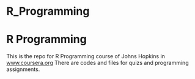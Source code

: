 R_Programming
=============

R Programming
=============
This is the repo for R Programming course of Johns Hopkins in www.coursera.org
There are codes and files for quizs and programming assignments.
